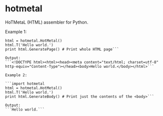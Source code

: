 hotmetal
========

HoTMetaL (HTML) assembler for Python.

Example 1:

```import hotmetal
html = hotmetal.HotMetal()
html.T('Hello world.')
print html.GeneratePage() # Print whole HTML page```

Output:
```<!DOCTYPE html><html><head><meta content="text/html; charset=utf-8" http-equiv="Content-Type"></head><body>Hello world.</body></html>```

Example 2:

```import hotmetal
html = hotmetal.HotMetal()
html.T('Hello world.')
print html.GenerateBody() # Print just the contents of the <body>```

Output:
```Hello world.```
